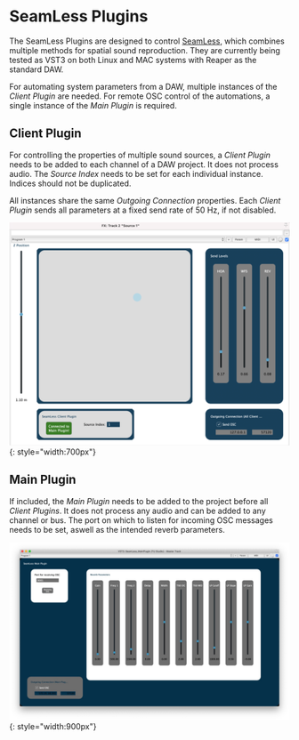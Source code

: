 # SeamLess Plugins

The SeamLess Plugins are designed to control
[SeamLess](https://github.com/anwaldt/seamless), which combines
multiple methods for spatial sound reproduction.
They are currently being tested as VST3 on both Linux and MAC
systems with Reaper as the standard DAW.

For automating system parameters from a DAW,
multiple instances of the *Client Plugin* are
needed. For remote OSC control of the automations,
a single instance of the *Main Plugin* is required.




## Client Plugin

For controlling the properties of multiple sound sources,
a *Client Plugin* needs to be added to each channel of a DAW project.
It does not process audio.
The *Source Index* needs to be set for each individual instance.
Indices should not be duplicated.  

All instances share the same *Outgoing Connection* properties.
Each *Client Plugin* sends all parameters at a fixed send rate
of 50 Hz, if not disabled.

![client-plugin](graphics/ClientPlugin.png "Client Plugin."){: style="width:700px"}


## Main Plugin

If included, the *Main Plugin* needs to be added to the project before
all *Client Plugins*. It does not process any audio and can be added
to any channel or bus. The port on which to listen for incoming OSC messages needs to be set, aswell as the intended reverb parameters.

![main-plugin](graphics/MainPlugin.jpg "Main Plugin."){: style="width:900px"}
